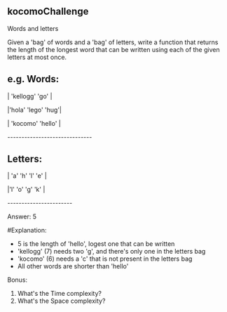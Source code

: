 ## kocomoChallenge

Words and letters

Given a 'bag' of words and a 'bag' of letters, write a
function that returns the length of the longest word that
can be written using each of the given letters at most
once.

e.g. 
Words:
------------------------------
<p>| 'kellogg' 'go'       |</p>
<p>|'hola' 'lego' 'hug'|</p>
<p>| 'kocomo' 'hello' |</p>
------------------------------

Letters:
-----------------------
<p>| 'a' 'h' 'l' 'e' |</p>
<p>|'l' 'o' 'g' 'k'  |</p>
-----------------------

Answer: 5

#Explanation:
* 5 is the length of 'hello', logest one that can be written
* 'kellogg' (7) needs two 'g', and there's only one in the letters bag
* 'kocomo' (6) needs a 'c' that is not present in the letters bag
* All other words are shorter than 'hello'

Bonus:
1. What's the Time complexity?
2. What's the Space complexity?
